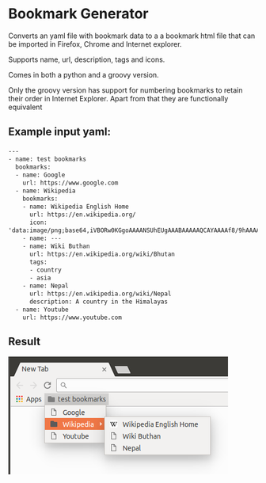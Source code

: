 # Bookmark Generator
Converts an yaml file with bookmark data to a a bookmark html file that can be imported in Firefox, Chrome and Internet explorer.

Supports name, url, description, tags and icons.

Comes in both a python and a groovy version.

Only the groovy version has support for numbering bookmarks to retain their order in Internet Explorer.
Apart from that they are functionally equivalent

## Example input yaml:

    ---
    - name: test bookmarks
      bookmarks:
      - name: Google
        url: https://www.google.com
      - name: Wikipedia
        bookmarks:
        - name: Wikipedia English Home
          url: https://en.wikipedia.org/
          icon: 'data:image/png;base64,iVBORw0KGgoAAAANSUhEUgAAABAAAAAQCAYAAAAf8/9hAAAA7klEQVQ4ja2TUZFDIQxFQUUkREQURAoSMIADLGAgNjCAgcjg7scW5tFuu9PtZoaPADkhNySEm8058c4KV3s3+ID8NXhDPgb03iEiCCGg1oo5J1R1++4OEYGIwN3RWgMRQVUxxvh+gbsjxggzw/KZ+QC6+84qIo8lqOpxsDKZGUopx/4CH4DeO0II6L3vQ2YGMx81q+pzEVX1uJBSAhHhmiTn/BxgZogxYoyxgUSE1toGXrX4sY3MjJwzzAy1VpRSwMxwd6SUfv8HrTXEGHcpq0Micujz8iMR0aF0SulBvJeApcF13df+L/Pw0USuuC9zNVPvSNmuzAAAAABJRU5ErkJggg=='
        - name: ---
        - name: Wiki Buthan
          url: https://en.wikipedia.org/wiki/Bhutan
          tags:
          - country
          - asia
        - name: Nepal
          url: https://en.wikipedia.org/wiki/Nepal
          description: A country in the Himalayas
      - name: Youtube
        url: https://www.youtube.com

## Result
![Screenshot](screenshot.png)
